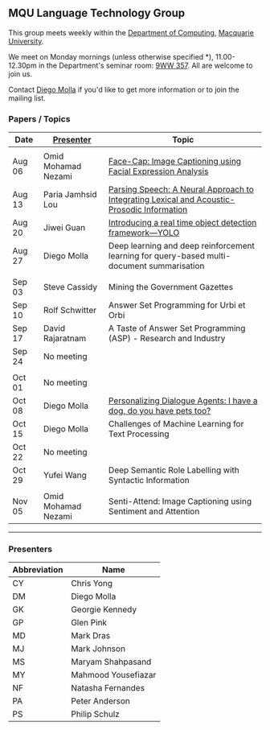 
## MQU Language Technology Group


This group meets weekly within the
[Department of Computing](http://comp.mq.edu.au), [Macquarie University](https://www.mq.edu.au/).

We meet on Monday mornings (unless otherwise specified *),
11.00-12.30pm in the Department's seminar room: [9WW
357](https://www.mq.edu.au/about/contacts-and-maps/maps).  All are
welcome to join us.

Contact [Diego Molla](http://web.science.mq.edu.au/~diego/) if you'd
like to get more information or to join the mailing list. 

### Papers / Topics

Date | [Presenter](#presenters) | Topic
----- | --------- | -----
||
Aug 06 &nbsp;&nbsp; |  Omid Mohamad Nezami | [Face-Cap: Image Captioning using Facial Expression Analysis](https://arxiv.org/abs/1807.02250)
Aug 13 |  Paria Jamhsid Lou | [Parsing Speech: A Neural Approach to Integrating Lexical and Acoustic-Prosodic Information](https://arxiv.org/pdf/1704.07287.pdf)
Aug 20 |  Jiwei Guan | [Introducing a real time object detection framework—YOLO](https://pjreddie.com/media/files/papers/YOLOv3.pdf)
Aug 27 |  Diego Molla | Deep learning and deep reinforcement learning for query-based multi-document summarisation
||
Sep 03 |  Steve Cassidy | Mining the Government Gazettes
Sep 10 |  Rolf Schwitter | Answer Set Programming for Urbi et Orbi
Sep 17 |  David Rajaratnam | A Taste of Answer Set Programming (ASP) - Research and Industry
Sep 24 |  No meeting | 
||
Oct 01 |  No meeting | 
Oct 08 |  Diego Molla | [Personalizing Dialogue Agents: I have a dog, do you have pets too?](http://aclweb.org/anthology/P18-1205)
Oct 15 |  Diego Molla | Challenges of Machine Learning for Text Processing
Oct 22 | No meeting |
Oct 29 | Yufei Wang | Deep Semantic Role Labelling with Syntactic Information
||
Nov 05 | Omid Mohamad Nezami | Senti-Attend: Image Captioning using Sentiment and Attention


---
### Presenters

Abbreviation | Name
------------ | ----
CY | Chris Yong
DM | Diego Molla
GK | Georgie Kennedy
GP | Glen Pink
MD | Mark Dras
MJ | Mark Johnson
MS | Maryam Shahpasand
MY | Mahmood Yousefiazar
NF | Natasha Fernandes
PA | Peter Anderson
PS | Philip Schulz
